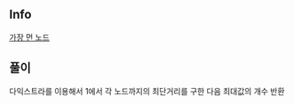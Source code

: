 Info
---
[가장 먼 노드](https://school.programmers.co.kr/learn/courses/30/lessons/49189)

풀이
---
다익스트라를 이용해서 1에서 각 노드까지의 최단거리를 구한 다음 최대값의 개수 반환
